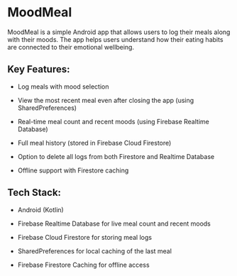 ﻿
# MoodMeal
MoodMeal is a simple Android app that allows users to log their meals along with their moods.
The app helps users understand how their eating habits are connected to their emotional wellbeing.

## Key Features:
  - Log meals with mood selection
  
  - View the most recent meal even after closing the app (using SharedPreferences)
  
  - Real-time meal count and recent moods (using Firebase Realtime Database)
  
  - Full meal history (stored in Firebase Cloud Firestore)
  
  - Option to delete all logs from both Firestore and Realtime Database
  
  - Offline support with Firestore caching

## Tech Stack:
  - Android (Kotlin)
  
  - Firebase Realtime Database for live meal count and recent moods
  
  - Firebase Cloud Firestore for storing meal logs
  
  - SharedPreferences for local caching of the last meal
  
  - Firebase Firestore Caching for offline access
